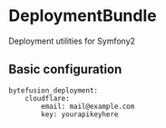 # DeploymentBundle
Deployment utilities for Symfony2

## Basic configuration
    bytefusion_deployment:
        cloudflare:
            email: mail@example.com
            key: yourapikeyhere
